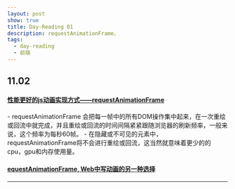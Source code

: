 ```yaml
---
layout: post
show: true
title: Day-Reading 01
description: requestAnimationFrame、
tags:
  - day-reading
  - 前端
---
```


<h2>11.02</h2>

<h4><a href="http://www.cnblogs.com/2050/p/3871517.html" target="_blank">性能更好的js动画实现方式——requestAnimationFrame</a></h4>
- requestAnimationFrame 会把每一帧中的所有DOM操作集中起来，在一次重绘或回流中就完成，并且重绘或回流的时间间隔紧紧跟随浏览器的刷新频率，一般来说，这个频率为每秒60帧。
- 在隐藏或不可见的元素中，requestAnimationFrame将不会进行重绘或回流，这当然就意味着更少的的cpu，gpu和内存使用量。

<h4><a href="http://www.cnblogs.com/Wayou/p/requestAnimationFrame.html" target="_blank">equestAnimationFrame, Web中写动画的另一种选择</a></h4>

---
